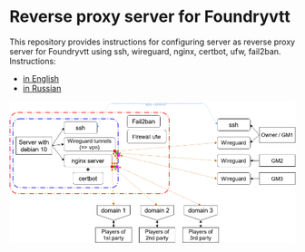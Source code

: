 # Reverse proxy server for Foundryvtt  

This repository provides instructions for configuring server as reverse proxy server for Foundryvtt using ssh, wireguard, nginx, certbot, ufw, fail2ban.
Instructions:

* [in English](./Proxy-server%20for%20Foundryvtt%20(EN).md)  
* [in Russian](./Proxy-server%20for%20Foundryvtt%20(RU).md)  


![](media/Proxy-server_Foundryvtt_scheme_en.png)